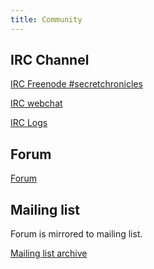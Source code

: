 ```yaml
---
title: Community
---
```


IRC Channel
-----------

[IRC Freenode #secretchronicles](irc://irc.freenode.net/secretchronicles)

[IRC webchat](https://webchat.freenode.net/?channels=secretchronicles)

[IRC Logs](http://chatlogs.secretchronicles.de)

Forum
-----

[Forum](http://forum.secretchronicles.de/forums)

Mailing list
------------

Forum is mirrored to mailing list.

[Mailing list archive](http://lists.secretchronicles.de)
